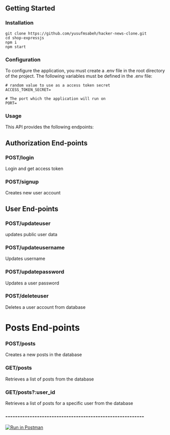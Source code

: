 ## Getting Started

### Installation

```
git clone https://github.com/yusufmsabeh/hacker-news-clone.git
cd shop-expressjs
npm i
npm start
```

### Configuration

To configure the application, you must create a .env file in the root directory of the project. The following variables must be defined in the .env file:

```
# random value to use as a access token secret
ACCESS_TOKEN_SECRET=

# The port which the application will run on
PORT=
```

### Usage

This API provides the following endpoints:

## Authorization End-points

### POST/login

Login and get access token

### POST/signup

Creates new user account

## User End-points

### POST/updateuser

updates public user data

### POST/updateusername

Updates username

### POST/updatepassword

Updates a user password

### POST/deleteuser

Deletes a user account from database

# Posts End-points

### POST/posts

Creates a new posts in the database

### GET/posts

Retrieves a list of posts from the database

### GET/posts?:user_id

Retrieves a list of posts for a specific user from the database

### ---------------------------------------------------------

[![Run in Postman](https://run.pstmn.io/button.svg)](https://app.getpostman.com/run-collection/22847465-b5c9b3c6-65f8-4297-a15b-fe3765f0d47a?action=collection%2Ffork&collection-url=entityId%3D22847465-b5c9b3c6-65f8-4297-a15b-fe3765f0d47a%26entityType%3Dcollection%26workspaceId%3D2d4f0c4a-f1d9-4a24-8e26-820600df482a)
